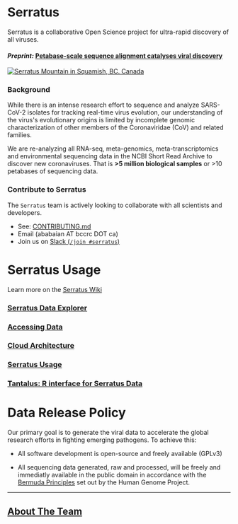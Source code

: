 # Serratus

Serratus is a collaborative Open Science project for ultra-rapid discovery of all viruses.

#### _Preprint:_ [Petabase-scale sequence alignment catalyses viral discovery](https://www.biorxiv.org/content/10.1101/2020.08.07.241729v1)

[![Serratus Mountain in Squamish, BC. Canada](https://github.com/ababaian/serratus/wiki/img/splash_xmas.png)](https://www.biorxiv.org/content/10.1101/2020.08.07.241729v1)

### Background
While there is an intense research effort to sequence and analyze SARS-CoV-2 isolates for tracking real-time virus evolution, our understanding of the virus's evolutionary origins is limited by incomplete genomic characterization of other members of the Coronaviridae (CoV) and related families.

We are re-analyzing all RNA-seq, meta-genomics, meta-transcriptomics and environmental sequencing data in the NCBI Short Read Archive to discover new coronaviruses. That is **>5 million biological samples** or >10 petabases of sequencing data.

### Contribute to Serratus
The `Serratus` team is actively looking to collaborate with all scientists and developers.

- See: [CONTRIBUTING.md](CONTRIBUTING.md)
- Email (ababaian AT bccrc DOT ca)
- Join us on  [Slack (`/join #serratus`)](https://join.slack.com/t/hackseq-rna/shared_invite/zt-ewlzh9qf-SiNkxvvTJflcutFN0h5jIQ)

# Serratus Usage
Learn more on the [Serratus Wiki](https://github.com/ababaian/serratus/wiki/)

### [Serratus Data Explorer](https://serratus.io) 

### [Accessing Data](https://github.com/ababaian/serratus/wiki/Access-Data-Release) 

### [Cloud Architecture](https://github.com/ababaian/serratus/wiki/Architecture-and-Pipeline)

### [Serratus Usage](https://github.com/ababaian/serratus/wiki/Running-Serratus)

### [Tantalus: R interface for Serratus Data](https://github.com/serratus-bio/tantalus)

# Data Release Policy

Our primary goal is to generate the viral data to accelerate the global research efforts in fighting emerging pathogens. To achieve this:

- All software development is open-source and freely available (GPLv3)

- All sequencing data generated, raw and processed, will be freely and immediatly available in the public domain in accordance with the [Bermuda Principles](https://en.wikipedia.org/wiki/Bermuda_Principles) set out by the Human Genome Project.

---

## [About The Team](CONTRIBUTORS.md)
